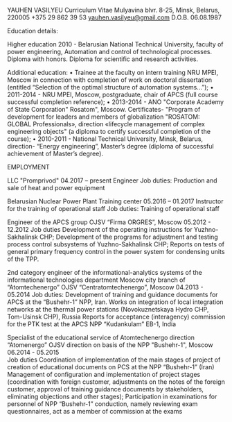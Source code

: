 YAUHEN VASILYEU
Curriculum Vitae
Mulyavina blvr. 8-25, Minsk, Belarus, 220005
+375 29 862 39 53
yauhen.vasilyeu@gmail.com
D.O.B. 06.08.1987

Education details:

Higher education
2010 - Belarusian National Technical University, faculty of power engineering, Automation and control of technological processes. Diploma with honors. Diploma for scientific and research activities.

Additional education:
•	Trainee at the faculty on intern training NRU MPEI, Moscow in connection with completion of work on doctoral dissertation (entitled “Selection of the optimal structure of automation systems…”);
•	2011-2014 - NRU MPEI, Moscow, postgraduate, chair of APCS (full course successful completion reference);
•	2013-2014 - ANO "Corporate Academy of State Corporation" Rosatom", Moscow. Certificates- "Program of development for leaders and members of globalization "ROSATOM: GLOBAL Professionals», direction «lifecycle management of complex engineering objects" (a diploma to certify successful completion of the course);
•	2010-2011 - National Technical University, Minsk, Belarus, direction- “Energy engineering”, Master’s degree (diploma of successful achievement of Master’s degree).


EMPLOYMENT

LLC "Promprivod"
04.2017 – present
Engineer
Job duties:
Production and sale of heat and power equipment


Belarusian Nuclear Power Plant
Training center
05.2016 – 01.2017
Instructor for the training of operational staff
Job duties:
Training of operational staff

Engineer of the APCS group
OJSV “Firma ORGRES”, Moscow
05.2012 - 12.2012
Job duties
Development of the operating instructions for Yuzhno-Sakhalinsk CHP;
Development of the programs for adjustment and testing process control subsystems of Yuzhno-Sakhalinsk CHP;
Reports on tests of general primary frequency control in the power system for condensing units of the TPP.

2nd category engineer of the informational-analytics systems of the informational technologies department
Moscow city branch of “Atomtechenergo” OJSV “Centratomtechenergo”, Moscow
04.2013 - 05.2014
Job duties:
Development of training and guidance documents for APCS at the  “Bushehr-1” NPP, Iran.
Works on integration of local integration networks at the thermal power stations (Novokuznetskaya Hydro CHP, Tom-Usinsk CHP), Russia
Reports for acceptance (interagency) commission for the PTK test at the APCS NPP “Kudankulam” EB-1, India

Specialist of the educational service of Atomtechenergo direction
“Atomenergo” OJSV direction on basis of the NPP "Bushehr-1", Moscow
06.2014 - 05.2015   
Job duties
Coordination of implementation of the main stages of  project of creation of educational documents on PCS  at the NPP “Bushehr-1” (Iran)
Management of configuration and implementation of project stages (coordination with foreign customer, adjustments on the notes of the foreign customer, approval of training guidance documents by stakeholders, eliminating objections and other stages);
Participation in examinations for personnel of NPP “Bushehr-1” conduction, namely reviewing exam questionnaires,  act as a member of commission at the exams
